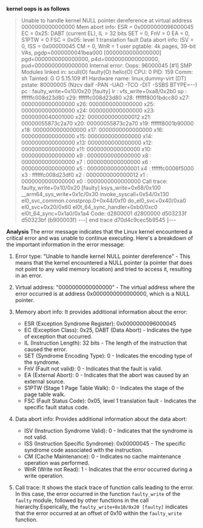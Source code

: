 **kernel oops is as follows**
>Unable to handle kernel NULL pointer dereference at virtual address 0000000000000000
Mem abort info:
  ESR = 0x0000000096000045
  EC = 0x25: DABT (current EL), IL = 32 bits
  SET = 0, FnV = 0
  EA = 0, S1PTW = 0
  FSC = 0x05: level 1 translation fault
Data abort info:
  ISV = 0, ISS = 0x00000045
  CM = 0, WnR = 1
user pgtable: 4k pages, 39-bit VAs, pgdp=0000000041bea000
[0000000000000000] pgd=0000000000000000, p4d=0000000000000000, pud=0000000000000000
Internal error: Oops: 96000045 [#1] SMP
Modules linked in: scull(O) faulty(O) hello(O)
CPU: 0 PID: 159 Comm: sh Tainted: G           O      5.15.109 #1
Hardware name: linux,dummy-virt (DT)
pstate: 80000005 (Nzcv daif -PAN -UAO -TCO -DIT -SSBS BTYPE=--)
pc : faulty_write+0x10/0x20 [faulty]
lr : vfs_write+0xa8/0x2b0
sp : ffffffc008d23d80
x29: ffffffc008d23d80 x28: ffffff8001bdcc80 x27: 0000000000000000
x26: 0000000000000000 x25: 0000000000000000 x24: 0000000000000000
x23: 0000000040001000 x22: 0000000000000012 x21: 00000055873c2a70
x20: 00000055873c2a70 x19: ffffff8001b90000 x18: 0000000000000000
x17: 0000000000000000 x16: 0000000000000000 x15: 0000000000000000
x14: 0000000000000000 x13: 0000000000000000 x12: 0000000000000000
x11: 0000000000000000 x10: 0000000000000000 x9 : 0000000000000000
x8 : 0000000000000000 x7 : 0000000000000000 x6 : 0000000000000000
x5 : 0000000000000001 x4 : ffffffc0006f5000 x3 : ffffffc008d23df0
x2 : 0000000000000012 x1 : 0000000000000000 x0 : 0000000000000000
Call trace:
 faulty_write+0x10/0x20 [faulty]
 ksys_write+0x68/0x100
 __arm64_sys_write+0x1c/0x30
 invoke_syscall+0x54/0x130
 el0_svc_common.constprop.0+0x44/0xf0
 do_el0_svc+0x40/0xa0
 el0_svc+0x20/0x60
 el0t_64_sync_handler+0xb0/0xc0
 el0t_64_sync+0x1a0/0x1a4
Code: d2800001 d2800000 d503233f d50323bf (b900003f) 
---[ end trace d70d4c9cec5b9545 ]---
>


**Analysis**
The error message indicates that the Linux kernel encountered a critical error and was unable to continue executing. Here's a breakdown of the important information in the error message:

1. Error type: "Unable to handle kernel NULL pointer dereference" - This means that the kernel encountered a NULL pointer (a pointer that does not point to any valid memory location) and tried to access it, resulting in an error.

2. Virtual address: "0000000000000000" - The virtual address where the error occurred is at address 0x0000000000000000, which is a NULL pointer.

3. Memory abort info: It provides additional information about the error:
   - ESR (Exception Syndrome Register): 0x0000000096000045
   - EC (Exception Class): 0x25, DABT (Data Abort) - Indicates the type of exception that occurred.
   - IL (Instruction Length): 32 bits - The length of the instruction that caused the error.
   - SET (Syndrome Encoding Type): 0 - Indicates the encoding type of the syndrome.
   - FnV (Fault not valid): 0 - Indicates that the fault is valid.
   - EA (External Abort): 0 - Indicates that the abort was caused by an external source.
   - S1PTW (Stage 1 Page Table Walk): 0 - Indicates the stage of the page table walk.
   - FSC (Fault Status Code): 0x05, level 1 translation fault - Indicates the specific fault status code.

4. Data abort info: Provides additional information about the data abort:
   - ISV (Instruction Syndrome Valid): 0 - Indicates that the syndrome is not valid.
   - ISS (Instruction Specific Syndrome): 0x00000045 - The specific syndrome code associated with the instruction.
   - CM (Cache Maintenance): 0 - Indicates no cache maintenance operation was performed.
   - WnR (Write not Read): 1 - Indicates that the error occurred during a write operation.

5. Call trace: It shows the stack trace of function calls leading to the error. In this case, the error occurred in the function `faulty_write` of the `faulty` module, followed by other functions in the call hierarchy.Esperically, the `faulty_write+0x10/0x20 [faulty]` indicates that the error occurred at an offset of 0x10 within the `faulty_write` function.

